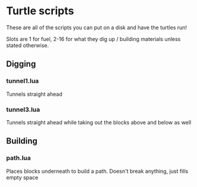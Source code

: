 # Turtle scripts
These are all of the scripts you can put on a disk and have the turtles run!<br>

Slots are 1 for fuel, 2-16 for what they dig up / building materials unless stated otherwise.
## Digging
### tunnel1.lua
Tunnels straight ahead
### tunnel3.lua
Tunnels straight ahead while taking out the blocks above and below as well
## Building
### path.lua
Places blocks underneath to build a path. Doesn't break anything, just fills empty space
